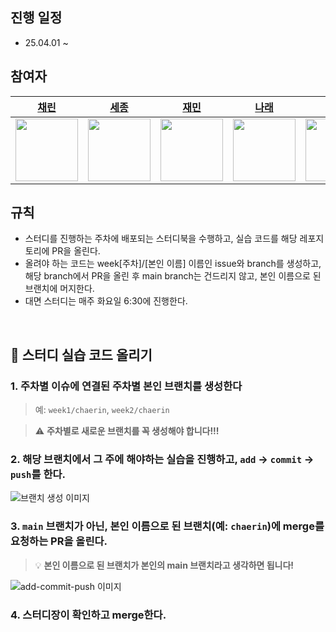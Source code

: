 ## 진행 일정
- 25.04.01 ~

## 참여자
| <a href="https://github.com/Chaerrrish"> 채린 | <a href="https://github.com/jongse7"> 세종 | <a href="https://github.com/chunjaemin"> 재민 | <a href="https://github.com/naraeng"> 나래 | <a href="https://github.com/kangyeeun0"> 예은 |
| --- | --- | --- | --- | --- |
| <img src="https://github.com/Chaerrrish.png" width="100"> | <img src="https://github.com/jongse7.png" width="100"> | <img src="https://github.com/chunjaemin.png" width="100"> | <img src="https://github.com/naraeng.png" width="100"> | <img src="https://github.com/kangyeeun0.png" width="100"> |


## 규칙
- 스터디를 진행하는 주차에 배포되는 스터디북을 수행하고, 실습 코드를 해당 레포지토리에 PR을 올린다.
- 올려야 하는 코드는 week[주차]/[본인 이름] 이름인 issue와 branch를 생성하고, 해당 branch에서 PR을 올린 후  main branch는 건드리지 않고, 본인 이름으로 된 브랜치에 머지한다.
- 대면 스터디는 매주 화요일 6:30에 진행한다.
<br />

## 🌟 스터디 실습 코드 올리기

### 1. 주차별 이슈에 연결된 주차별 본인 브랜치를 생성한다
> 예: `week1/chaerin`, `week2/chaerin`

> ⚠️ **주차별로 새로운 브랜치를 꼭 생성해야 합니다!!!**


### 2. 해당 브랜치에서 그 주에 해야하는 실습을 진행하고, `add` → `commit` → `push`를 한다.
![브랜치 생성 이미지](https://github.com/user-attachments/assets/26626552-a802-44e8-84a8-37fa668c5506)



### 3. `main` 브랜치가 아닌, **본인 이름으로 된 브랜치**(예: `chaerin`)에 merge를 요청하는 PR을 올린다.

> 💡 **본인 이름으로 된 브랜치가 본인의 main 브랜치라고 생각하면 됩니다!**

![add-commit-push 이미지](https://github.com/user-attachments/assets/1de38587-7d37-484b-a4ae-fd09dc58a3b0)


### 4. 스터디장이 확인하고 merge한다.
